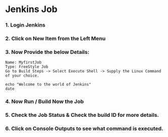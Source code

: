 # Jenkins Job 

### 1. Login Jenkins 

### 2. Click on New Item from the Left Menu 

### 3. Now Provide the below Details: 
```
Name: MyfirstJob 
Type: FreeStyle Job 
Go to Build Steps -> Select Execute Shell -> Supply the Linux Command of your choice. 
```

```
echo "Welcome to the world of Jenkins" 
date
```

### 4. Now Run / Build Now the Job 

### 5. Check the Job Status & Check the build ID for more details. 

### 6. Click on Console Outputs to see what command is executed.  
